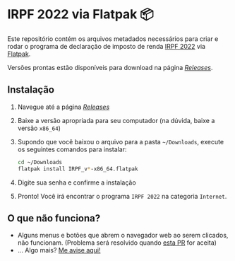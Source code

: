 # IRPF 2022 via Flatpak 📦

Este repositório contém os arquivos metadados necessários para criar e rodar o programa de declaração de imposto de renda [IRPF 2022](https://www.gov.br/receitafederal/pt-br/centrais-de-conteudo/download/pgd/dirpf) via [Flatpak](https://flatpak.org/).

Versões prontas estão disponíveis para download na página [*Releases*](https://github.com/guihkx/br.gov.economia.receita.IRPF/releases).

## Instalação

1. Navegue até a página [*Releases*](https://github.com/guihkx/br.gov.economia.receita.IRPF/releases)
2. Baixe a versão apropriada para seu computador (na dúvida, baixe a versão `x86_64`)
3. Supondo que você baixou o arquivo para a pasta `~/Downloads`, execute os seguintes comandos para instalar:

    ```bash
    cd ~/Downloads
    flatpak install IRPF_v*-x86_64.flatpak
    ```

4. Digite sua senha e confirme a instalação
5. Pronto! Você irá encontrar o programa `IRPF 2022` na categoria `Internet`.

## O que não funciona?

* Alguns menus e botões que abrem o navegador web ao serem clicados, não funcionam. (Problema será resolvido quando [esta PR](https://github.com/flathub/org.freedesktop.Sdk.Extension.openjdk11/pull/16) for aceita)
* ... Algo mais? [Me avise aqui!](https://github.com/guihkx/br.gov.economia.receita.IRPF/issues/new)
